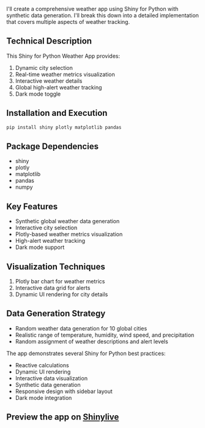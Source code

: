 I'll create a comprehensive weather app using Shiny for Python with synthetic data generation. I'll break this down into a detailed implementation that covers multiple aspects of weather tracking.



## Technical Description
This Shiny for Python Weather App provides:
1. Dynamic city selection
2. Real-time weather metrics visualization
3. Interactive weather details
4. Global high-alert weather tracking
5. Dark mode toggle

## Installation and Execution
```bash
pip install shiny plotly matplotlib pandas
```

## Package Dependencies
- shiny
- plotly
- matplotlib
- pandas
- numpy

## Key Features
- Synthetic global weather data generation
- Interactive city selection
- Plotly-based weather metrics visualization
- High-alert weather tracking
- Dark mode support

## Visualization Techniques
1. Plotly bar chart for weather metrics
2. Interactive data grid for alerts
3. Dynamic UI rendering for city details

## Data Generation Strategy
- Random weather data generation for 10 global cities
- Realistic range of temperature, humidity, wind speed, and precipitation
- Random assignment of weather descriptions and alert levels

The app demonstrates several Shiny for Python best practices:
- Reactive calculations
- Dynamic UI rendering
- Interactive data visualization
- Synthetic data generation
- Responsive design with sidebar layout
- Dark mode integration
## Preview the app on [Shinylive](https://shinylive.io/py/app/#h=0&code=NobwRAdghgtgpmAXAAjFADugdOgnmAGlQGMB7CAFzkqVQEsZ1SAnC5ZqCAE1JgB0IDJq2RcoVCgzgChLNhACujXMigBnZBHQzGc5Ok5iN6-Vx3C2McegA2pCjboAjHLlv3VG2xXN73D3Cw4AA90Zjg1Yy9ggQAzZl5kNQALOghcAHc6LgBzOAoNWRFSBQp0UoB9LNz8onDuOGYq7LyfCHjElLSVIrYAQUw66i5GogU6IahiSQA3aQgBAGJkAGVcSmT8umJkAHU4cU3mZAARcShkAHFqRvE6cgER2OQ8iFuqCpy7JygbKoOKEcKmIKFAABSKGAVOzEO7kNQAXgArAAGACUiAEyGxyD4YDxeOubw4VCS60BWx2X1IPxsyAyAKOonOWAJ+PxEBxyBhcIgGgRyGAWK5OJAeOg8DxKDxADk4BlkABNFgAazxRDxNnEUuQABYUVgAOwARgATAAODVgOwLWgAWkNuqwKJRADYUQBfAjCkXIMWQWDSWh4gAy5B4tqtWp8tCRxqwqMdUYe9oNZsN5q9PpF-olQelYAAKqQVbhSOrcdbtbQAMxIrCuw2u03J20oY01gCcDdRNaznN9fvFgZ1eLWXDeuArmurKDtNZrWHNrvNlsrNp1xrjWFNKM7fe9A99uZHwbAACV7qI4MgAFKcOB0BLTqsxuem01YTtutealNz3VF2NQ1TU7ftByHANJTPABhKAn3LQh11nZAawNFFdUw1sdRreNTTrQ1wMHE9oILABZUg1DIDIX2jHUkXrQ0GN-a1-1Qw0G2Ag9sy5Ej80rMilB+OhaJQ41uxRJsUWw2gQKXQ0FKI49h1IysACFHwAKzSHJRLfVDu2-XUW3XNjjWNV0sH1R0lJzFT+LxOD0BvYsMkjZD9PnRdO1NXVOxk9tzSs3zjVsgBdARswZQ5GmBc5kAFYAIqPZBYhYZAKmQNJ2E4PIISUaFSFhSR4QxHicR5ErOQFDhuF4LBiGSUhtjgMFKvuPk0XK7FoopJoQSgLAMGc7gwTFFKILxYg6AoKdaHa8ghSgoMwsPCCuRnSQKAUEYdQWiAlrosBVu6kU-wgHIZp2-j9sOlMTomwc8SoRh3gUcIdQSBRRtqngYCwb66DS5gYDBO1jWkvV0SIY00TW9bsTxZIlGyGa5pQL6fsMerAeB0HdyITskTh5BYfhhG8SybgKjUZy4DMWhMa4MFfpxwQ8bBSHURJsnTo2sAwjgab0Bm3lPpKLG6v+3GWFByGIeh0m4b5nFnqkNRQUYHUQS2eAsB1yQ9YgUgMjBZXHt9PFfkaChoTgOYbE+7H-sa5riFapawxopC8QokYSSDK0AAk6ByZI8TC82EcRsARio5g6HQKqnalhqmpasEhQt9ax2+9IXxguwdrmq1z3g-OfbAXY0i4EvKxWChZbmlXsUj06PS6lLs3CbbmE5dAuCwM5QQAMQ4eAwV6oEBs7pYrm+X56UZRpmVBNR8gEalaX+GL+ueAVXneOBPgXv4p9igazciiBlhWVJ0mQAZ0GQABVABJARhoqcYEuQcYcCgHkCosQbDjGZtmf+mwoBcAqGQSg1AKBglOv-IOhYyIhjBAAcgADyOAgCqdgcAbAIjxBrXANgIibA3mAZAyRwixBIWAZIFAyhqEQAAenYcQCcmk1ANSLlwEBUBwgNV4OwqAmkoDBHYY4Jwah2FpUoHaKADI1C8DgOwyyHFjRcMiOImwNgsAwDSA1SIeIAB8mDO5cijjif+Bg3h-C2hQpB+IdrmhrMQPgO1Ygoi4PPGki99i72QBRQQjcE4XVOOoZIThSDCIZrY7E-8tRlkqGobIcAfjMCQdnf+GSRjZNydHP+dAsBpHKLbdeFDph0AAF6tRbmdMA1ShZUBgdNWa05s6TTACsIhbTkAwTRt0kpXJXYtURFvX4O8+rAliEtTpc0woA0EAARwUK1NEWBG6OA1mbcmYyYAKBsJIWwcAEQj1+OvJpST1r-wqekrIFBGquJSCbCo1tWBqBfHfE2j8KHfLxHciCDytCVDEMwFUFQYCkBGGCbIjDIXQthbtMA1jBwgrsWU1JJRbZkFATAPkxTo7-1hMwcBPTBxkoSRUKB-tXEwXevUNgwS+pDPDDNDqPz0WHJKf-PFlTv50FcUs2Z098jwRsDyrFCNYgnL+PHOA1AESFmYJs25fLqVlPJZSsZ2KGq0vpY0VxbKmRkXyAnYgMqtUI0FZUaorRXHnyaPACgVq1AVH8MC21615UGJpsQcIKq1UaqpdiWVIoaUUpJfq6NMDjU5MJKfPYy9jh9EBQUH1TSuQCtKEKgawDx6NLAC6z5mabU5pxP6xVQblUQFVeq+YJSMW+lbcgTus8GjPHXswOYOTHkUCIPaodSQIgZPIGVFKAABcIUxZhwENTYLxKUnhjpqe02BaM4qgjNpibOPd3qcmmWfNN8zgAnvFRfBZU0RnHQSgKQdWBWnTHplu2aZtkrZlncMRoAMRKrrgM8MVZaRigjoNKvdp0xUDV-i+zdMHzhm3KTCYAKJkoQUPX3Up+s6AzFjfcspoIch8OSDWMEsQ8QgEQ6CYAmClmYLCh6VNu9s3hpw8Rvh6AKN4kLHAV6JJ3pwBQNR7dA06MvWcoJ8IjGPTeJdE4FEME2P8qI4ArjPGwBBxRlwNGImaNQDo8jYxunZqyYAKQqdJWpkjOBNPV24KsOmXB9NifOHRqmMDabKq4LJ5AKoYDsPDrypp-9ON2co2AAACuEYWosqqudmjuwzmDBZxdBFVPzMB+AhfY2F9TEW8QnAiEGxOCW-QGbo3HUrScOqyeBadLtXIf0NCaI6jegHnhlrdR6r1dhEFToggZuDAzX0dLc7u7ZEGipoYw4OHr2x+RDnY7x-jUnxBCZ1JV56a23ofWOr6-m2mTN3pQNtphOm70PRKXiBz-iVjOa2xNwzlMa400ewdppeIYtC0TvFjqT2kvibxGlv7GWAfHXbqdU6sRQ6-3QMELARSmnBARHsxBC3rVYBVHAXAagzYkyabgNHdB9mY74TMX4mz8dokJ+x5xFzItmpXha91i3UrpVE0D9z9G0b1Y5BBdtXIsOclh7pBYM76j+31ucItI5OtL13uWm2NP90QS+QUeZv9L2gYWTrs9giloa7tg7COD7KwhzDhHaH2cgaaA8E+95GRlffKg+xkXhDWtD3OJcBOzMB7e9HsWgnNvMP5CPZ76Xw8oC++yAR9XFbz2LLvVaSTe3A6VmNxQ03ldqsJ1q-da70d4MdRhXCi5eIEgZB5Y16+ywYJztJIYdg31kAUlUJgT+mBf5PzBF-cYRBe39rRGAL0fplq0DAOEDZT5+MIL4RQYIFAkJgDgVQGgKAORWDKP12RAhIR4AEA4owR-d9Tj5AcOJfcBBdHSO1rNEuSmj7CkAA)
